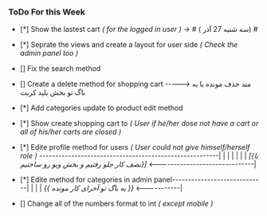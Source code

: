 ### ToDo For this Week ###

- [*] Show the lastest cart *( for the logged in user )* -> # (  سه شنبه  27 آذر) #
- [*] Seprate the views and create a layout for user side *( Check the admin panel too )*
- [] Fix the search method 
- [] Create a delete method for shopping cart -----> متد حذف مونده با یه باگ تو بخش بلید کریت
- [*] Add categories update to product edit method
- [*] Show create shopping cart to *( User if he/her dose not have a cart or all of his/her carts are closed )*
- [*] Edite profile method for users *( User could not give himself/herself role )* --------------------------------------------------------|
                                                                                                                                           |
                                                                                                                                           |
                                                                                                                                           |
                                                                                                                                           |
                                                                                                                                           |
                                                                                                                                           |
                                                       *[{تا نصف کار جلو رفتیم و بخش ویو رو ساختیم}]*       <------------------------------|


- [*] Edite method for categories in admin panel-----------------------------|
                                                                             |
                                                                             |
                                                                             |
                        *{{ یه باگ تو آخرای کار مونده }}*        <-----------|

- [] Change all of the numbers format to int *( except mobile )* 














